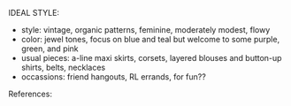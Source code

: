 IDEAL STYLE:
- style: vintage, organic patterns, feminine, moderately modest, flowy
- color: jewel tones, focus on blue and teal but welcome to some purple, green, and pink
- usual pieces: a-line maxi skirts, corsets, layered blouses and button-up shirts, belts, necklaces
- occassions: friend hangouts, RL errands, for fun??

References:
